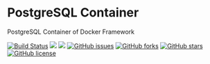 # PostgreSQL Container
PostgreSQL Container of Docker Framework

[![Build Status](https://travis-ci.org/dockerframework/postgresql.svg?branch=master)](https://travis-ci.org/dockerframework/postgresql) [![](https://images.microbadger.com/badges/image/dockerframework/postgresql:10.15.svg)](https://microbadger.com/images/dockerframework/postgresql:10.15 "Layers") [![](https://images.microbadger.com/badges/version/dockerframework/postgresql:10.15.svg)](https://microbadger.com/images/dockerframework/postgresql:10.15 "Version") [![GitHub issues](https://img.shields.io/github/issues/dockerframework/postgresql.svg)](https://github.com/dockerframework/postgresql/issues) [![GitHub forks](https://img.shields.io/github/forks/dockerframework/postgresql.svg)](https://github.com/dockerframework/postgresql/network) [![GitHub stars](https://img.shields.io/github/stars/dockerframework/postgresql.svg)](https://github.com/dockerframework/postgresql/stargazers) [![GitHub license](https://img.shields.io/badge/license-MIT-blue.svg)](https://raw.githubusercontent.com/dockerframework/postgresql/master/LICENSE)
